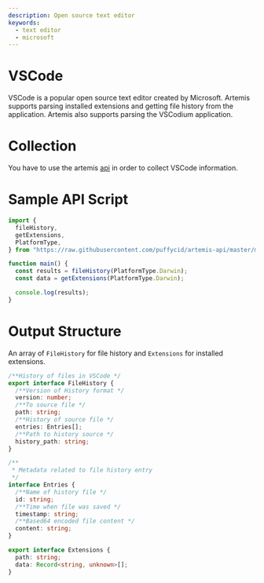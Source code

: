 ```yaml
---
description: Open source text editor
keywords:
  - text editor
  - microsoft
---
```


# VSCode

VSCode is a popular open source text editor created by Microsoft. Artemis
supports parsing installed extensions and getting file history from the
application. Artemis also supports parsing the VSCodium application.

# Collection

You have to use the artemis [api](../../API/overview.md) in order to collect
VSCode information.

# Sample API Script

```typescript
import {
  fileHistory,
  getExtensions,
  PlatformType,
} from "https://raw.githubusercontent.com/puffycid/artemis-api/master/mod.ts";

function main() {
  const results = fileHistory(PlatformType.Darwin);
  const data = getExtensions(PlatformType.Darwin);

  console.log(results);
}
```

# Output Structure

An array of `FileHistory` for file history and `Extensions` for installed
extensions.

```typescript
/**History of files in VSCode */
export interface FileHistory {
  /**Version of History format */
  version: number;
  /**To source file */
  path: string;
  /**History of source file */
  entries: Entries[];
  /**Path to history source */
  history_path: string;
}

/**
 * Metadata related to file history entry
 */
interface Entries {
  /**Name of history file */
  id: string;
  /**Time when file was saved */
  timestamp: string;
  /**Based64 encoded file content */
  content: string;
}

export interface Extensions {
  path: string;
  data: Record<string, unknown>[];
}
```
